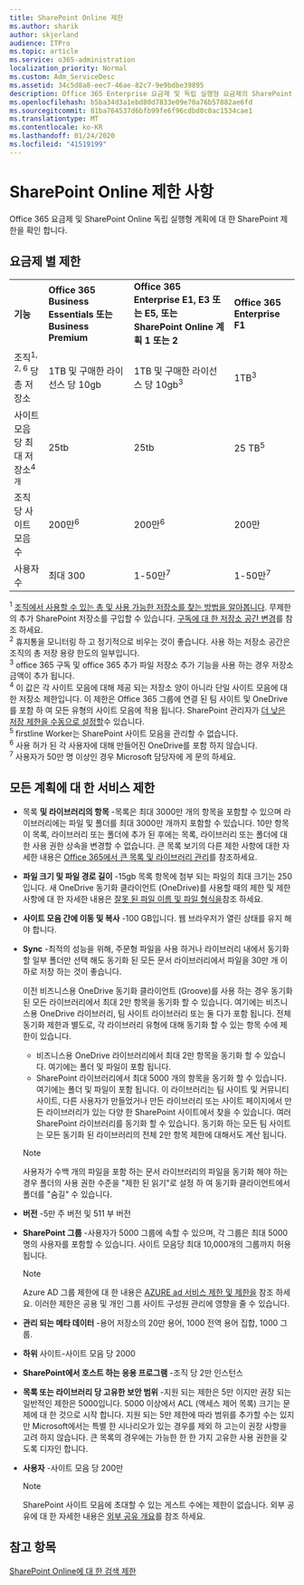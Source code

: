 ```yaml
---
title: SharePoint Online 제한
ms.author: sharik
author: skjerland
audience: ITPro
ms.topic: article
ms.service: o365-administration
localization_priority: Normal
ms.custom: Adm_ServiceDesc
ms.assetid: 34c5d8a8-eec7-46ae-82c7-9e9bdbe39895
description: Office 365 Enterprise 요금제 및 독립 실행형 요금제의 SharePoint Online 제한 사항에 대해 알아봅니다.
ms.openlocfilehash: b5ba34d3a1ebd80d7833e09e70a76b57882ae6fd
ms.sourcegitcommit: 81ba764537d6bfb99fe6f96cdbd0c0ac1534cae1
ms.translationtype: MT
ms.contentlocale: ko-KR
ms.lasthandoff: 01/24/2020
ms.locfileid: "41519199"
---
```

# <a name="sharepoint-online-limits"></a>SharePoint Online 제한 사항

Office 365 요금제 및 SharePoint Online 독립 실행형 계획에 대 한 SharePoint 제한을 확인 합니다.
  
## <a name="limits-by-plan"></a>요금제 별 제한 

|||||
|:-----|:-----|:-----|:-----|
|**기능** <br/> |**Office 365 Business Essentials 또는 Business Premium** <br/> |**Office 365 Enterprise E1, E3 또는 E5, 또는 SharePoint Online 계획 1 또는 2** <br/> | **Office 365 Enterprise F1** <br/> |
|조직<sup>1, 2, 6</sup> 당 총 저장소 <br/> |1TB 및 구매한 라이선스 당 10gb  <br/> |1TB 및 구매한 라이선스 당 10gb<sup>3</sup> <br/> |1TB<sup>3</sup> <br/> |
|사이트 모음 당 최대 저장소<sup>4 개</sup><br/> |25tb <br/> |25tb <br/> |25 TB<sup>5</sup> <br/> |
|조직 당 사이트 모음 수  <br/> |200만<sup>6</sup> <br/> |200만<sup>6</sup> <br/> |200만<br/> |
|사용자 수  <br/> |최대 300  <br/> |1-50만<sup>7</sup> <br/> |1-50만<sup>7</sup> <br/> |
   
<sup>1</sup> [조직에서 사용할 수 있는 총 및 사용 가능한 저장소를 찾는 방법을 알아봅니다](/sharepoint/manage-site-collection-storage-limits). 무제한의 추가 SharePoint 저장소를 구입할 수 있습니다. [구독에 대 한 저장소 공간 변경](/office365/admin/subscriptions-and-billing/add-storage-space)를 참조 하세요. 
<br/><sup>2</sup> 휴지통을 모니터링 하 고 정기적으로 비우는 것이 좋습니다. 사용 하는 저장소 공간은 조직의 총 저장 용량 한도의 일부입니다. 
<br/> <sup>3</sup> office 365 구독 및 office 365 추가 파일 저장소 추가 기능을 사용 하는 경우 저장소 금액이 추가 됩니다. 
<br/> <sup>4</sup> 이 값은 각 사이트 모음에 대해 제공 되는 저장소 양이 아니라 단일 사이트 모음에 대 한 저장소 제한입니다. 이 제한은 Office 365 그룹에 연결 된 팀 사이트 및 OneDrive를 포함 하 여 모든 유형의 사이트 모음에 적용 됩니다. SharePoint 관리자가 [더 낮은 저장 제한을 수동으로 설정할](/sharepoint/manage-site-collection-storage-limits#manage-individual-site-storage-limits)수 있습니다. 
<br/> <sup>5</sup> firstline Worker는 SharePoint 사이트 모음을 관리할 수 없습니다. 
<br/> <sup>6</sup> 사용 허가 된 각 사용자에 대해 만들어진 OneDrive를 포함 하지 않습니다. 
<br/> <sup>7</sup> 사용자가 50만 명 이상인 경우 Microsoft 담당자에 게 문의 하세요. 
  
## <a name="service-limits-for-all-plans"></a>모든 계획에 대 한 서비스 제한

- 목록 **및 라이브러리의 항목** -목록은 최대 3000만 개의 항목을 포함할 수 있으며 라이브러리에는 파일 및 폴더를 최대 3000만 개까지 포함할 수 있습니다. 10만 항목이 목록, 라이브러리 또는 폴더에 추가 된 후에는 목록, 라이브러리 또는 폴더에 대 한 사용 권한 상속을 변경할 수 없습니다. 큰 목록 보기의 다른 제한 사항에 대한 자세한 내용은 [Office 365에서 큰 목록 및 라이브러리 관리](https://support.office.com/article/b4038448-ec0e-49b7-b853-679d3d8fb784)를 참조하세요. 

- **파일 크기 및 파일 경로 길이** -15gb 목록 항목에 첨부 되는 파일의 최대 크기는 250입니다. 새 OneDrive 동기화 클라이언트 (OneDrive)를 사용할 때의 제한 및 제한 사항에 대 한 자세한 내용은 [잘못 된 파일 이름 및 파일 형식을](https://support.office.com/article/64883a5d-228e-48f5-b3d2-eb39e07630fa)참조 하세요.

- **사이트 모음 간에 이동 및 복사** -100 GB입니다. 웹 브라우저가 열린 상태를 유지 해야 합니다.

- **Sync** -최적의 성능을 위해, 주문형 파일을 사용 하거나 라이브러리 내에서 동기화 할 일부 폴더만 선택 해도 동기화 된 모든 문서 라이브러리에서 파일을 30만 개 이하로 저장 하는 것이 좋습니다.

    이전 비즈니스용 OneDrive 동기화 클라이언트 (Groove)를 사용 하는 경우 동기화 된 모든 라이브러리에서 최대 2만 항목을 동기화 할 수 있습니다. 여기에는 비즈니스용 OneDrive 라이브러리, 팀 사이트 라이브러리 또는 둘 다가 포함 됩니다. 전체 동기화 제한과 별도로, 각 라이브러리 유형에 대해 동기화 할 수 있는 항목 수에 제한이 있습니다.
    - 비즈니스용 OneDrive 라이브러리에서 최대 2만 항목을 동기화 할 수 있습니다. 여기에는 폴더 및 파일이 포함 됩니다. 
    - SharePoint 라이브러리에서 최대 5000 개의 항목을 동기화 할 수 있습니다. 여기에는 폴더 및 파일이 포함 됩니다. 이 라이브러리는 팀 사이트 및 커뮤니티 사이트, 다른 사용자가 만들었거나 만든 라이브러리 또는 사이트 페이지에서 만든 라이브러리가 있는 다양 한 SharePoint 사이트에서 찾을 수 있습니다. 여러 SharePoint 라이브러리를 동기화 할 수 있습니다. 동기화 하는 모든 팀 사이트는 모든 동기화 된 라이브러리의 전체 2만 항목 제한에 대해서도 계산 됩니다.

    > [!NOTE]
    > 사용자가 수백 개의 파일을 포함 하는 문서 라이브러리의 파일을 동기화 해야 하는 경우 폴더의 사용 권한 수준을 "제한 된 읽기"로 설정 하 여 동기화 클라이언트에서 폴더를 "숨길" 수 있습니다. 

- **버전** -5만 주 버전 및 511 부 버전

- **SharePoint 그룹** -사용자가 5000 그룹에 속할 수 있으며, 각 그룹은 최대 5000 명의 사용자를 포함할 수 있습니다. 사이트 모음당 최대 10,000개의 그룹까지 허용됩니다.
    > [!NOTE]
    > Azure AD 그룹 제한에 대 한 내용은 [AZURE ad 서비스 제한 및 제한을](https://docs.microsoft.com/azure/active-directory/users-groups-roles/directory-service-limits-restrictions) 참조 하세요. 이러한 제한은 공용 및 개인 그룹 사이트 구성원 관리에 영향을 줄 수 있습니다. 
- **관리 되는 메타 데이터** -용어 저장소의 20만 용어, 1000 전역 용어 집합, 1000 그룹.

- **하위** 사이트-사이트 모음 당 2000

- **SharePoint에서 호스트 하는 응용 프로그램** -조직 당 2만 인스턴스

- **목록 또는 라이브러리 당 고유한 보안 범위** -지원 되는 제한은 5만 이지만 권장 되는 일반적인 제한은 5000입니다. 5000 이상에서 ACL (액세스 제어 목록) 크기는 문제에 대 한 것으로 시작 합니다. 지원 되는 5만 제한에 따라 범위를 추가할 수는 있지만 Microsoft에서는 특별 한 시나리오가 있는 경우를 제외 하 고는이 권장 사항을 고려 하지 않습니다. 큰 목록의 경우에는 가능한 한 한 가지 고유한 사용 권한을 갖도록 디자인 합니다.

- **사용자** -사이트 모음 당 200만
    > [!NOTE]
    > SharePoint 사이트 모음에 초대할 수 있는 게스트 수에는 제한이 없습니다. 외부 공유에 대 한 자세한 내용은 [외부 공유 개요](https://docs.microsoft.com/sharepoint/external-sharing-overview)를 참조 하세요.
## <a name="see-also"></a>참고 항목

[SharePoint Online에 대 한 검색 제한](https://docs.microsoft.com/sharepoint/search-limits)
